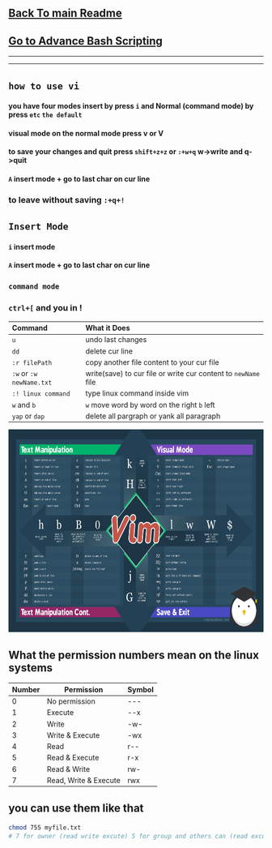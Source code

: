 ## [Back To main Readme](../Readme.md)

## [Go to Advance Bash Scripting](../bash_script/Readme.md)

<hr/>
<hr/>

## **`how to use vi`**

#### you have four modes insert by press `i` and Normal (command mode) by press `etc` `the default`

#### visual mode on the normal mode press v or V

#### to save your changes and quit press `shift+z+z` or `:+w+q` w->write and q->quit

#### `A` insert mode + go to last char on cur line

### to leave without saving `:+q+!`

## **`Insert Mode`**

#### `i` insert mode

#### `A` insert mode + go to last char on cur line

### **`command mode`**

### `ctrl+[` and you in !

| Command                  | What it Does                                                   |
| :----------------------- | :------------------------------------------------------------- |
| `u`                      | undo last changes                                              |
| `dd`                     | delete cur line                                                |
| `:r filePath`            | copy another file content to your cur file                     |
| `:w` or `:w newName.txt` | write(save) to cur file or write cur content to `newName` file |
| `:! linux command`       | type linux command inside vim                                  |
| `w` and `b`              | `w` move word by word on the right `b` left                    |
| `yap` or `dap`           | delete all pargraph or yank all paragraph                      |

<img src="VimMotions.png" width="800" height="400" />

## What the permission numbers mean on the linux systems

| Number | Permission           | Symbol |
|--------|----------------------|--------|
| 0      | No permission         | ---    |
| 1      | Execute               | --x    |
| 2      | Write                 | -w-    |
| 3      | Write & Execute       | -wx    |
| 4      | Read                  | r--    |
| 5      | Read & Execute        | r-x    |
| 6      | Read & Write          | rw-    |
| 7      | Read, Write & Execute | rwx    |

## you  can use them like that 

```bash
chmod 755 myfile.txt
# 7 for owner (read write excute) 5 for group and others can (read excute) onle
```
